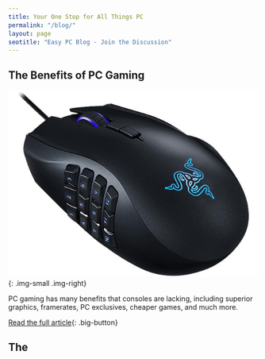 ```yaml
---
title: Your One Stop for All Things PC 
permalink: "/blog/"
layout: page
seotitle: "Easy PC Blog - Join the Discussion"
---
```


## The Benefits of PC Gaming 
![Gaming Mouse](/img/blog/gaming-mouse.jpg){: .img-small .img-right}

PC gaming has many benefits that consoles are lacking, including superior graphics, framerates, PC exclusives, cheaper games, and much more. 

[Read the full article](/blog/pc-gaming-benefits/){: .big-button} 

## The 